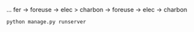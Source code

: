 ... fer -> foreuse -> elec > charbon -> foreuse -> elec -> charbon

```bash
python manage.py runserver
```